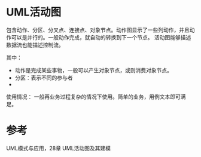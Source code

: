 # UML活动图

包含动作、分区、分叉点、连接点、对象节点。动作图显示了一些列动作，并且动作可以是并行的。一般动作完成，就自动的转换到下一个节点。
活动图能够描述数据流也能描述控制流。


其中：
- 动作是完成某些事物，一般可以产生对象节点，或则消费对象节点。
- 分区：表示不同的参与者
-

使用情况：
一般再业务过程复杂的情况下使用。简单的业务，用例文本即可满足。
# 参考
UML模式与应用，28章 UML活动图及其建模